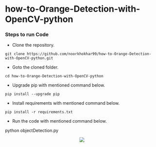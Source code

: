 # how-to-Orange-Detection-with-OpenCV-python




### Steps to run Code
- Clone the repository.
```
git clone https://github.com/noorkhokhar99/how-to-Orange-Detection-with-OpenCV-python.git
```
- Goto the cloned folder.
```
cd how-to-Orange-Detection-with-OpenCV-python

```
- Upgrade pip with mentioned command below.
```
pip install --upgrade pip
```
- Install requirements with mentioned command below.
```
pip install -r requirements.txt
```
- Run the code with mentioned command below.

python objectDetection.py

 


<p align="center">
<img src="https://github.com/noorkhokhar99/how-to-Orange-Detection-with-OpenCV-python/blob/main/Screen%20Shot%202023-01-03%20at%2011.25.26%20am.png">
</p>
